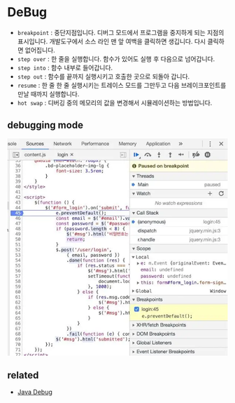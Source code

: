 # DeBug

- `breakpoint` : 중단지점입니다. 디버그 모드에서 프로그램을 중지하게 되는 지점의 표시입니다.
개발도구에서 소스 라인 맨 앞 여백을 클릭하면 생깁니다. 다시 클릭하면 없어집니다.
- `step over` : 한 줄을 실행합니다. 함수가 있어도 실행 후 다음으로 넘어갑니다.
- `step into` : 함수 내부로 들어갑니다.
- `step out` : 함수를 끝까지 실행시키고 호출한 곳으로 되돌아 갑니다.
- `resume` : 한 줄 한 줄 실행시키는 트레이스 모드를 그만두고 다음 브레이크포인트를 만날 때까지 실행합니다.
- `hot swap` : 디버깅 중의 메모리의 값을 변경해서 시뮬레이션하는 방법입니다.

## debugging mode
<img src="images/debug.webp" alt="debugging mode" />

## related
- [Java Debug](/mib/java/debug)
